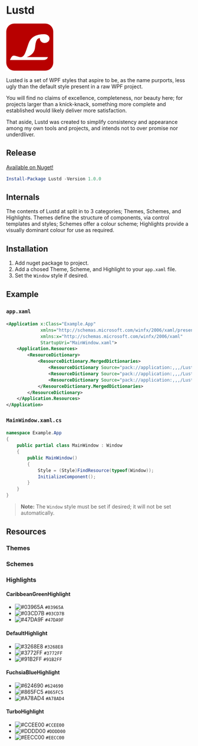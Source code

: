 Lustd
=====

![Lustd Logo](Assets/Lustd-Branding.png)

Lusted is a set of WPF styles that aspire to be, as the name purports, less ugly than the default style present in a raw WPF project.

You will find no claims of excellence, completeness, nor beauty here; for projects larger than a knick-knack, something more complete and established would likely deliver more satisfaction. 

That aside, Lustd was created to simplify consistency and appearance among my own tools and projects, and intends not to over promise nor underdliver. 

Release
-------

[Available on Nuget!](https://www.nuget.org/packages/Lustd/1.0.0)

``` PowerShell
Install-Package Lustd -Version 1.0.0
```

Internals
---------

The contents of Lustd at split in to 3 categories; Themes, Schemes, and Highlights. Themes define the structure of components, via control templates and styles; Schemes offer a colour scheme; Highlights provide a visually dominant colour for use as required.

Installation
------------

1. Add nuget package to project.
2. Add a chosed Theme, Scheme, and Highlight to your `app.xaml` file.
3. Set the `Window` style if desired. 

Example
-------

### `app.xaml`

``` xml
<Application x:Class="Example.App"
             xmlns="http://schemas.microsoft.com/winfx/2006/xaml/presentation"
             xmlns:x="http://schemas.microsoft.com/winfx/2006/xaml"
             StartupUri="MainWindow.xaml">
    <Application.Resources>
        <ResourceDictionary>
            <ResourceDictionary.MergedDictionaries>
                <ResourceDictionary Source="pack://application:,,,/Lustd;component/Themes/DefaultTheme.xaml" />
                <ResourceDictionary Source="pack://application:,,,/Lustd;component/Schemes/DarkScheme.xaml" />
                <ResourceDictionary Source="pack://application:,,,/Lustd;component/Highlights/TurboHighlight.xaml" />
            </ResourceDictionary.MergedDictionaries>
        </ResourceDictionary>
    </Application.Resources>
</Application>
```

### `MainWindow.xaml.cs`

``` cs
namespace Example.App
{
    public partial class MainWindow : Window
    {
        public MainWindow()
        {
            Style = (Style)FindResource(typeof(Window));
            InitializeComponent();
        }
    }
}
```

> **Note:** The `Window` style must be set if desired; it will not be set automatically. 

Resources
---------

### Themes


### Schemes


### Highlights

#### CaribbeanGreenHighlight

- ![#03965A](https://placehold.it/15/03965A/000000?text=+) `#03965A`
- ![#03CD7B](https://placehold.it/15/03CD7B/000000?text=+) `#03CD7B`
- ![#47DA9F](https://placehold.it/15/47DA9F/000000?text=+) `#47DA9F`

#### DefaultHighlight

- ![#3268E8](https://placehold.it/15/3268E8/000000?text=+) `#3268E8`
- ![#3772FF](https://placehold.it/15/3772FF/000000?text=+) `#3772FF`
- ![#91B2FF](https://placehold.it/15/91B2FF/000000?text=+) `#91B2FF`

#### FuchsiaBlueHighlight

- ![#624690](https://placehold.it/15/624690/000000?text=+) `#624690`
- ![#865FC5](https://placehold.it/15/865FC5/000000?text=+) `#865FC5`
- ![#A78AD4](https://placehold.it/15/A78AD4/000000?text=+) `#A78AD4`

#### TurboHighlight

- ![#CCEE00](https://placehold.it/15/CCEE00/000000?text=+) `#CCEE00`
- ![#DDDD00](https://placehold.it/15/DDDD00/000000?text=+) `#DDDD00`
- ![#EECC00](https://placehold.it/15/EECC00/000000?text=+) `#EECC00`
